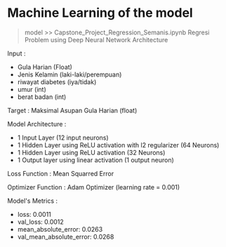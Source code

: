 # Machine Learning of the model
> model >> Capstone_Project_Regression_Semanis.ipynb
Regresi Problem using Deep Neural Network Architecture

Input               :
- Gula Harian (Float)
- Jenis Kelamin (laki-laki/perempuan)
- riwayat diabetes (iya/tidak)
- umur (int)
- berat badan (int)

Target              : Maksimal Asupan Gula Harian (float) 

Model Architecture  :
- 1 Input Layer (12 input neurons)
- 1 Hidden Layer using ReLU activation with l2 regularizer (64 Neurons)
- 1 Hidden Layer using ReLU activation (32 Neurons)
- 1 Output layer using linear activation (1 output neuron)

Loss Function       : Mean Squarred Error

Optimizer Function  : Adam Optimizer (learning rate = 0.001)

Model's Metrics     :
- loss: 0.0011
- val_loss: 0.0012
- mean_absolute_error: 0.0263
- val_mean_absolute_error: 0.0268
